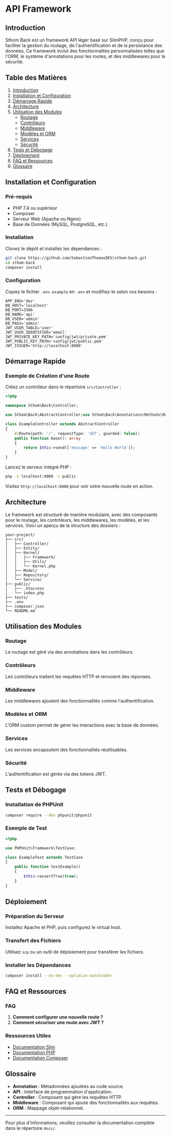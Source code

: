 

# API Framework

## Introduction

Sthom Back est un framework API léger basé sur SlimPHP, conçu pour faciliter la gestion du routage, de l'authentification et de la persistance des données. Ce framework inclut des fonctionnalités personnalisées telles que l'ORM, le système d'annotations pour les routes, et des middlewares pour la sécurité.

## Table des Matières

1. [Introduction](#introduction)
2. [Installation et Configuration](#installation-et-configuration)
3. [Démarrage Rapide](#démarrage-rapide)
4. [Architecture](#architecture)
5. [Utilisation des Modules](#utilisation-des-modules)
   - [Routage](#routage)
   - [Contrôleurs](#contrôleurs)
   - [Middleware](#middleware)
   - [Modèles et ORM](#modèles-et-orm)
   - [Services](#services)
   - [Sécurité](#sécurité)
6. [Tests et Débogage](#tests-et-débogage)
7. [Déploiement](#déploiement)
8. [FAQ et Ressources](#faq-et-ressources)
9. [Glossaire](#glossaire)

## Installation et Configuration

### Pré-requis

- PHP 7.4 ou supérieur
- Composer
- Serveur Web (Apache ou Nginx)
- Base de Données (MySQL, PostgreSQL, etc.)

### Installation

Clonez le dépôt et installez les dépendances :

```bash
git clone https://github.com/SebastienThomasDEV/sthom-back.git
cd sthom-back
composer install
```

### Configuration

Copiez le fichier `.env.example` en `.env` et modifiez-le selon vos besoins :

```env
APP_ENV='dev'
DB_HOST='localhost'
DB_PORT=3306
DB_NAME='api'
DB_USER='admin'
DB_PASS='admin'
JWT_USER_TABLE='user'
JWT_USER_IDENTIFIER='email'
JWT_PRIVATE_KEY_PATH='config/jwt/private.pem'
JWT_PUBLIC_KEY_PATH='config/jwt/public.pem'
JWT_ISSUER='http://localhost:8000'
```

## Démarrage Rapide

### Exemple de Création d'une Route

Créez un contrôleur dans le répertoire `src/Controller` :

```php
<?php

namespace Sthom\Back\Controller;

use Sthom\Back\AbstractController;use Sthom\Back\Annotations\Methods\Route;

class ExampleController extends AbstractController
{
    #[Route(path: '/', requestType: 'GET', guarded: false)]
    public function base(): array
    {
        return $this->send(['message' => 'Hello World']);
    }
}
```

Lancez le serveur intégré PHP :

```bash
php -S localhost:8000 -t public
```

Visitez `http://localhost:8000` pour voir votre nouvelle route en action.

## Architecture

Le framework est structuré de manière modulaire, avec des composants pour le routage, les contrôleurs, les middlewares, les modèles, et les services. Voici un aperçu de la structure des dossiers :

```
your-project/
├── src/
│   ├── Controller/
│   ├── Entity/
│   ├── Kernel/
│   │   ├── Framework/
│   │   ├── Utils/
│   │   └── Kernel.php
│   ├── Model/
│   ├── Repository/
│   └── Service/
├── public/
│   ├── .htaccess
│   └── index.php
├── tests/
├── .env
├── composer.json
└── README.md
```

## Utilisation des Modules

### Routage

Le routage est géré via des annotations dans les contrôleurs.

### Contrôleurs

Les contrôleurs traitent les requêtes HTTP et renvoient des réponses.

### Middleware

Les middlewares ajoutent des fonctionnalités comme l'authentification.

### Modèles et ORM

L'ORM custom permet de gérer les interactions avec la base de données.

### Services

Les services encapsulent des fonctionnalités réutilisables.

### Sécurité

L'authentification est gérée via des tokens JWT.

## Tests et Débogage

### Installation de PHPUnit

```bash
composer require --dev phpunit/phpunit
```

### Exemple de Test

```php
<?php

use PHPUnit\Framework\TestCase;

class ExampleTest extends TestCase
{
    public function testExample()
    {
        $this->assertTrue(true);
    }
}
```

## Déploiement

### Préparation du Serveur

Installez Apache et PHP, puis configurez le virtual host.

### Transfert des Fichiers

Utilisez `scp` ou un outil de déploiement pour transférer les fichiers.

### Installer les Dépendances

```bash
composer install --no-dev --optimize-autoloader
```

## FAQ et Ressources

### FAQ

1. **Comment configurer une nouvelle route ?**
2. **Comment sécuriser une route avec JWT ?**

### Ressources Utiles

- [Documentation Slim](https://www.slimframework.com/docs/v4/)
- [Documentation PHP](https://www.php.net/docs.php)
- [Documentation Composer](https://getcomposer.org/doc/)

## Glossaire

- **Annotation** : Métadonnées ajoutées au code source.
- **API** : Interface de programmation d'application.
- **Controller** : Composant qui gère les requêtes HTTP.
- **Middleware** : Composant qui ajoute des fonctionnalités aux requêtes.
- **ORM** : Mappage objet-relationnel.

---

Pour plus d'informations, veuillez consulter la documentation complète dans le répertoire `docs/`.
